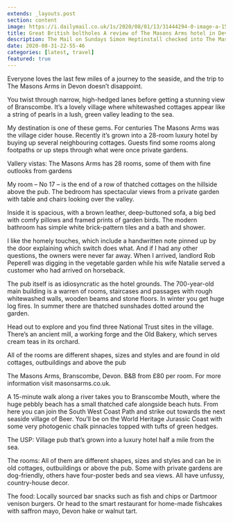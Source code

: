 ```yaml
---
extends: _layouts.post
section: content
image: https://i.dailymail.co.uk/1s/2020/08/01/13/31444294-0-image-a-15_1596285703550.jpg 
title: Great British boltholes A review of The Masons Arms hotel in Devon 
description: The Mail on Sundays Simon Heptinstall checked into The Masons Arms, a 28-room property located in the village of Branscombe. He liked the homely touches and its proximity to the beach. 
date: 2020-08-31-22-55-46 
categories: [latest, travel] 
featured: true 
--- 
```

Everyone loves the last few miles of a journey to the seaside, and the trip to The Masons Arms in Devon doesn’t disappoint.

You twist through narrow, high-hedged lanes before getting a stunning view of Branscombe. It’s a lovely village where whitewashed cottages appear like a string of pearls in a lush, green valley leading to the sea.

My destination is one of these gems. For centuries The Masons Arms was the village cider house. Recently it’s grown into a 28-room luxury hotel by buying up several neighbouring cottages. Guests find some rooms along footpaths or up steps through what were once private gardens.

Vallery vistas: The Masons Arms has 28 rooms, some of them with fine outlooks from gardens

My room – No 17 – is the end of a row of thatched cottages on the hillside above the pub. The bedroom has spectacular views from a private garden with table and chairs looking over the valley.

Inside it is spacious, with a brown leather, deep-buttoned sofa, a big bed with comfy pillows and framed prints of garden birds. The modern bathroom has simple white brick-pattern tiles and a bath and shower.

I like the homely touches, which include a handwritten note pinned up by the door explaining which switch does what. And if I had any other questions, the owners were never far away. When I arrived, landlord Rob Peperell was digging in the vegetable garden while his wife Natalie served a customer who had arrived on horseback.

The pub itself is as idiosyncratic as the hotel grounds. The 700-year-old main building is a warren of rooms, staircases and passages with rough whitewashed walls, wooden beams and stone floors. In winter you get huge log fires. In summer there are thatched sunshades dotted around the garden.

Head out to explore and you find three National Trust sites in the village. There’s an ancient mill, a working forge and the Old Bakery, which serves cream teas in its orchard.

All of the rooms are different shapes, sizes and styles and are found in old cottages, outbuildings and above the pub

The Masons Arms, Branscombe, Devon. B&B from £80 per room. For more information visit masonsarms.co.uk.

A 15-minute walk along a river takes you to Branscombe Mouth, where the huge pebbly beach has a small thatched cafe alongside beach huts. From here you can join the South West Coast Path and strike out towards the next seaside village of Beer. You’ll be on the World Heritage Jurassic Coast with some very photogenic chalk pinnacles topped with tufts of green hedges.

The USP: Village pub that’s grown into a luxury hotel half a mile from the sea.

The rooms: All of them are different shapes, sizes and styles and can be in old cottages, outbuildings or above the pub. Some with private gardens are dog-friendly, others have four-poster beds and sea views. All have unfussy, country-house decor.

The food: Locally sourced bar snacks such as fish and chips or Dartmoor venison burgers. Or head to the smart restaurant for home-made fishcakes with saffron mayo, Devon hake or walnut tart. 

